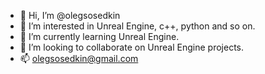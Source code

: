 - 👋 Hi, I’m @olegsosedkin
- 👀 I’m interested in Unreal Engine, c++, python and so on.
- 🌱 I’m currently learning Unreal Engine.
- 💞️ I’m looking to collaborate on Unreal Engine projects.
- 📫 olegsosedkin@gmail.com

<!---
olegsosedkin/olegsosedkin is a ✨ special ✨ repository because its `README.md` (this file) appears on your GitHub profile.
You can click the Preview link to take a look at your changes.
--->
